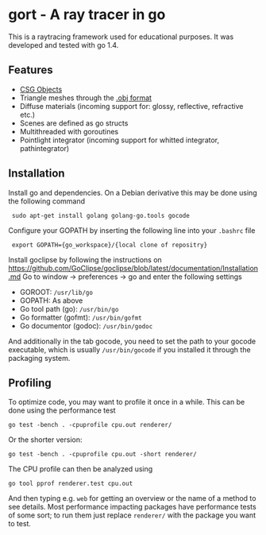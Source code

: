 # gort - A ray tracer in go

This is a raytracing framework used for educational purposes. It was developed and tested with go 1.4.

## Features

* [CSG Objects](http://en.wikipedia.org/wiki/Constructive_solid_geometry)
* Triangle meshes through the [.obj format](http://en.wikipedia.org/wiki/Wavefront_OBJ)
* Diffuse materials (incoming support for: glossy, reflective, refractive etc.)
* Scenes are defined as go structs
* Multithreaded with goroutines
* Pointlight integrator (incoming support for whitted integrator, pathintegrator)

## Installation

Install go and dependencies. On a Debian derivative this may be done using the following command

     sudo apt-get install golang golang-go.tools gocode

Configure your GOPATH by inserting the following line into your `.bashrc` file

     export GOPATH={go_workspace}/{local clone of repositry}

Install goclipse by following the instructions on 
https://github.com/GoClipse/goclipse/blob/latest/documentation/Installation.md
Go to window -> preferences -> go and enter the following settings

* GOROOT: `/usr/lib/go`
* GOPATH: As above
* Go tool path (go): `/usr/bin/go`
* Go formatter (gofmt):  `/usr/bin/gofmt`
* Go documentor (godoc): `/usr/bin/godoc`

And additionally in the tab gocode, you need to set the path to your gocode executable, which is
usually `/usr/bin/gocode` if you installed it through the packaging system.

## Profiling

To optimize code, you may want to profile it once in a while. This can be done using the performance test

    go test -bench . -cpuprofile cpu.out renderer/
    
Or the shorter version:

    go test -bench . -cpuprofile cpu.out -short renderer/
    
The CPU profile can then be analyzed using

    go tool pprof renderer.test cpu.out
    
And then typing e.g. `web` for getting an overview or the name of a method to see details. Most performance impacting
packages have performance tests of some sort; to run them just replace `renderer/` with the package you want to test. 
